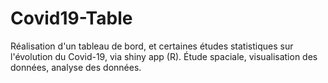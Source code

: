 # Covid19-Table
Réalisation d'un tableau de bord, et certaines études statistiques sur l'évolution du Covid-19, via shiny app (R). Étude spaciale, visualisation des données, analyse des données.
